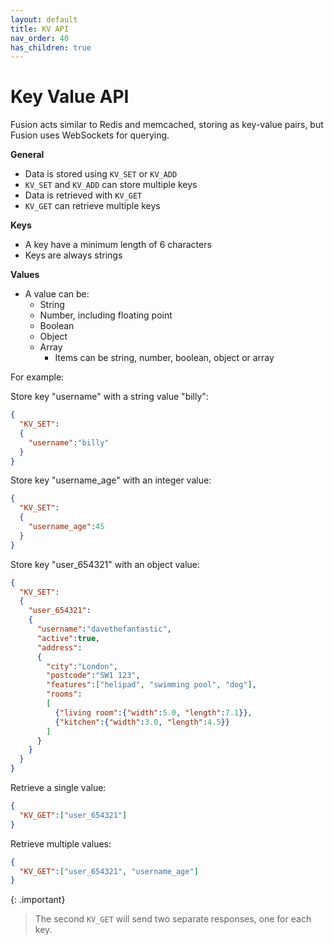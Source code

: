 ```yaml
---
layout: default
title: KV API
nav_order: 40
has_children: true
---
```


# Key Value API
Fusion acts similar to Redis and memcached, storing as key-value pairs, but Fusion uses WebSockets for querying.


**General**

- Data is stored using `KV_SET` or `KV_ADD`
- `KV_SET` and `KV_ADD` can store multiple keys
- Data is retrieved with `KV_GET`
- `KV_GET` can retrieve multiple keys


**Keys**

- A key have a minimum length of 6 characters
- Keys are always strings


**Values**

- A value can be:
  - String
  - Number, including floating point
  - Boolean
  - Object
  - Array
    - Items can be string, number, boolean, object or array

For example:

Store key "username" with a string value "billy":

```json
{
  "KV_SET":
  {
    "username":"billy"
  }
}
```

Store key "username_age" with an integer value:

```json
{
  "KV_SET":
  {
    "username_age":45
  }
}
```

Store key "user_654321" with an object value:

```json
{
  "KV_SET":
  {
    "user_654321":
    {
      "username":"davethefantastic",
      "active":true,
      "address":
      {
        "city":"London",
        "postcode":"SW1 123",
        "features":["helipad", "swimming pool", "dog"],
        "rooms":
        [
          {"living room":{"width":5.0, "length":7.1}},
          {"kitchen":{"width":3.0, "length":4.5}}
        ]
      }
    }    
  }
}
```

Retrieve a single value:

```json
{
  "KV_GET":["user_654321"]
}
```

Retrieve multiple values:

```json
{
  "KV_GET":["user_654321", "username_age"]
}
```


{: .important}
> The second `KV_GET` will send two separate responses, one for each key.

